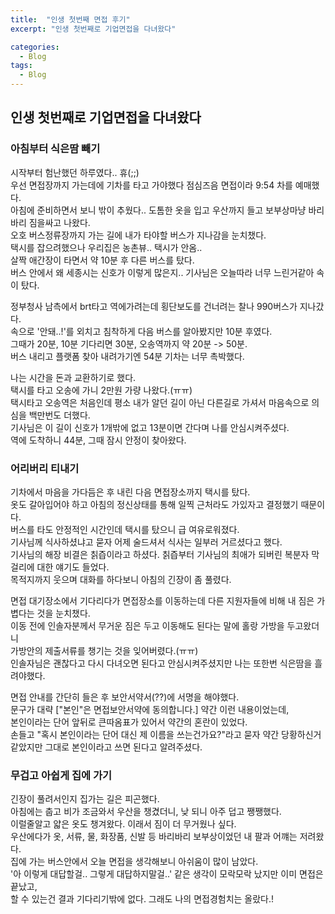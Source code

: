 ```yaml
---
title:  "인생 첫번째 면접 후기"
excerpt: "인생 첫번째로 기업면접을 다녀왔다"

categories:
  - Blog
tags:
  - Blog
---
```

## 인생 첫번째로 기업면접을 다녀왔다
### 아침부터 식은땀 빼기  
시작부터 험난했던 하루였다.. 휴(;;)  
우선 면접장까지 가는데에 기차를 타고 가야했다 점심즈음 면접이라 9:54 차를 예매했다.  
아침에 준비하면서 보니 밖이 추웠다.. 도톰한 옷을 입고 우산까지 들고 보부상마냥 바리바리 짐을싸고 나왔다.  
오호 버스정류장까지 가는 길에 내가 타야할 버스가 지나감을 눈치챘다.  
택시를 잡으려했으나 우리집은 농촌뷰.. 택시가 안옴..  
살짝 애간장이 타면서 약 10분 후 다른 버스를 탔다.  
버스 안에서 왜 세종시는 신호가 이렇게 많은지.. 기사님은 오늘따라 너무 느린거같아 속이 탔다.  


정부청사 남측에서 brt타고 역에가려는데 횡단보도를 건너려는 찰나 990버스가 지나갔다.  
속으로 '안돼..!'를 외치고 침착하게 다음 버스를 알아봤지만 10분 후였다.  
그때가 20분, 10분 기다리면 30분, 오송역까지 약 20분 -> 50분.  
버스 내리고 플랫폼 찾아 내려가기엔 54분 기차는 너무 촉박했다.   


나는 시간을 돈과 교환하기로 했다.  
택시를 타고 오송에 가니 2만원 가량 나왔다.(ㅠㅠ)  
택시타고 오송역은 처음인데 평소 내가 알던 길이 아닌 다른길로 가셔서 마음속으로 의심을 백만번도 더했다.  
기사님은 이 길이 신호가 1개밖에 없고 13분이면 간다며 나를 안심시켜주셨다.  
역에 도착하니 44분, 그때 잠시 안정이 찾아왔다.  

### 어리버리 티내기  
기차에서 마음을 가다듬은 후 내린 다음 면접장소까지 택시를 탔다.  
옷도 갈아입어야 하고 아침의 정신상태를 통해 일찍 근처라도 가있자고 결정했기 때문이다.  
버스를 타도 안정적인 시간인데 택시를 탔으니 급 여유로워졌다.  
기사님께 식사하셨냐고 묻자 어제 술드셔서 식사는 일부러 거르셨다고 했다.  
기사님의 해장 비결은 칡즙이라고 하셨다. 칡즙부터 기사님의 최애가 되버린 복분자 막걸리에 대한 얘기도 들었다.  
목적지까지 웃으며 대화를 하다보니 아침의 긴장이 좀 풀렸다.  


면접 대기장소에서 기다리다가 면접장소를 이동하는데 다른 지원자들에 비해 내 짐은 가볍다는 것을 눈치챘다.  
이동 전에 인솔자분께서 무거운 짐은 두고 이동해도 된다는 말에 홀랑 가방을 두고왔더니  
가방안의 제출서류를 챙기는 것을 잊어버렸다.(ㅠㅠ)  
인솔자님은 괜찮다고 다시 다녀오면 된다고 안심시켜주셨지만 나는 또한번 식은땀을 흘려야했다.  


면접 안내를 간단히 들은 후 보안서약서(??)에 서명을 해야했다.  
문구가 대략 ["본인"은 면접보안서약에 동의합니다.] 약간 이런 내용이었는데,  
본인이라는 단어 앞뒤로 큰따옴표가 있어서 약간의 혼란이 있었다.  
손들고 "혹시 본인이라는 단어 대신 제 이름을 쓰는건가요?"라고 묻자 약간 당황하신거같았지만 그대로 본인이라고 쓰면 된다고 알려주셨다.  

### 무겁고 아쉽게 집에 가기  
긴장이 풀려서인지 집가는 길은 피곤했다.  
아침에는 춥고 비가 조금와서 우산을 챙겼더니, 낮 되니 아주 덥고 쨍쨍했다.  
이럴줄알고 얇은 옷도 챙겨왔다. 이래서 짐이 더 무거웠나 싶다.  
우산에다가 옷, 서류, 물, 화장품, 신발 등 바리바리 보부상이었던 내 팔과 어꺠는 저려왔다.  
집에 가는 버스안에서 오늘 면접을 생각해보니 아쉬움이 많이 남았다.  
'아 이렇게 대답할걸.. 그렇게 대답하지말걸..' 같은 생각이 모락모락 났지만 이미 면접은 끝났고,  
할 수 있는건 결과 기다리기밖에 없다.  그래도 나의 면접경험치는 올랐다.!  





